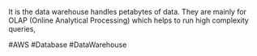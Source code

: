 

It is the data warehouse  handles petabytes of data. They are mainly for OLAP (Online Analytical Processing) which helps to run high complexity queries, 


#AWS #Database #DataWarehouse

